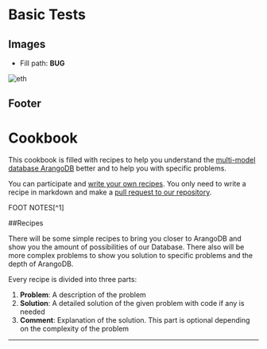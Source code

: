 # Basic Tests


## Images

- Fill path: **BUG**

![eth](images/eth.jpg)


## Footer
# Cookbook

This cookbook is filled with recipes to help you understand the [multi-model database ArangoDB][1] better
and to help you with specific problems.

You can participate and [write your own recipes][2]. You only need to write a recipe in markdown and make a [pull request to our repository][2]. 

FOOT NOTES[^1]

##Recipes

There will be some simple recipes to bring you closer to ArangoDB and show you the amount of possibilities
of our Database. 
There also will be more complex problems to show you solution to specific problems and the depth of ArangoDB.

Every recipe is divided into three parts:

1. **Problem**: A description of the problem
2. **Solution**: A detailed solution of the given problem with code if any is needed
3. **Comment**: Explanation of the solution. This part is optional depending on the complexity of the problem



---
[1]: https://www.arangodb.com/
[2]: https://github.com/arangodb/Cookbook
[1^]: [FOOT](https://www.arangodb.com/)